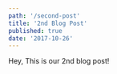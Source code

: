 ```yaml
---
path: '/second-post'
title: '2nd Blog Post'
published: true
date: '2017-10-26'
---
```


Hey, This is our 2nd blog post!